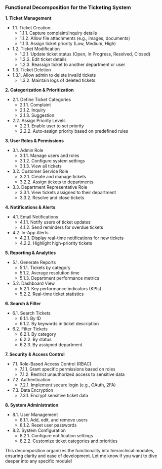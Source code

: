 ### Functional Decomposition for the Ticketing System  

**1. Ticket Management**  

- 1.1. Ticket Creation  
  - 1.1.1. Capture complaint/inquiry details
  - 1.1.2. Allow file attachments (e.g., images, documents)  
  - 1.1.3. Assign ticket priority (Low, Medium, High)  
- 1.2. Ticket Modification  
  - 1.2.1. Update ticket status (Open, In Progress, Resolved, Closed)  
  - 1.2.2. Edit ticket details  
  - 1.2.3. Reassign ticket to another department or user  
- 1.3. Ticket Deletion  
- 1.3.1. Allow admin to delete invalid tickets  
  - 1.3.2. Maintain logs of deleted tickets  

**2. Categorization & Prioritization**  

- 2.1. Define Ticket Categories  
  - 2.1.1. Complaint  
  - 2.1.2. Inquiry  
  - 2.1.3. Suggestion  
- 2.2. Assign Priority Levels  
  - 2.2.1. Enable user to set priority  
  - 2.2.2. Auto-assign priority based on predefined rules  

**3. User Roles & Permissions**  
   - 3.1. Admin Role  
      - 3.1.1. Manage users and roles  
      - 3.1.2. Configure system settings  
      - 3.1.3. View all tickets  
   - 3.2. Customer Service Role  
      - 3.2.1. Create and manage tickets  
      - 3.2.2. Assign tickets to departments  
   - 3.3. Department Representative Role  
      - 3.3.1. View tickets assigned to their department  
      - 3.3.2. Resolve and close tickets  

**4. Notifications & Alerts**  
   - 4.1. Email Notifications  
      - 4.1.1. Notify users of ticket updates  
      - 4.1.2. Send reminders for overdue tickets  
   - 4.2. In-App Alerts  
      - 4.2.1. Display real-time notifications for new tickets  
      - 4.2.2. Highlight high-priority tickets  

**5. Reporting & Analytics**  
   - 5.1. Generate Reports  
      - 5.1.1. Tickets by category  
      - 5.1.2. Average resolution time  
      - 5.1.3. Department performance metrics  
   - 5.2. Dashboard View  
      - 5.2.1. Key performance indicators (KPIs)  
      - 5.2.2. Real-time ticket statistics  

**6. Search & Filter**  
   - 6.1. Search Tickets  
      - 6.1.1. By ID  
      - 6.1.2. By keywords in ticket description  
   - 6.2. Filter Tickets  
      - 6.2.1. By category  
      - 6.2.2. By status  
      - 6.2.3. By assigned department  

**7. Security & Access Control**  
   - 7.1. Role-Based Access Control (RBAC)  
      - 7.1.1. Grant specific permissions based on roles  
      - 7.1.2. Restrict unauthorized access to sensitive data  
   - 7.2. Authentication  
      - 7.2.1. Implement secure login (e.g., OAuth, 2FA)  
   - 7.3. Data Encryption  
      - 7.3.1. Encrypt sensitive ticket data  

**8. System Administration**  
   - 8.1. User Management  
      - 8.1.1. Add, edit, and remove users  
      - 8.1.2. Reset user passwords  
   - 8.2. System Configuration  
      - 8.2.1. Configure notification settings  
      - 8.2.2. Customize ticket categories and priorities  

This decomposition organizes the functionality into hierarchical modules, ensuring clarity and ease of development. Let me know if you want to dive deeper into any specific module!